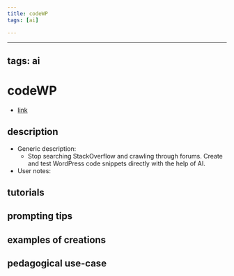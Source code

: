 ```yaml
---
title: codeWP
tags: [ai]

---
```


---
tags: ai 
---


# codeWP



* [link](https://codewp.ai/?cwpref=8)

## description
* Generic description: 
     * Stop searching StackOverflow and crawling through forums. Create and test WordPress code snippets directly with the help of AI.
* User notes:

## tutorials

## prompting tips

## examples of creations 

## pedagogical use-case 

